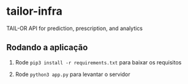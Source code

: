 # tailor-infra
TAIL-OR API for prediction, prescription, and analytics

## Rodando a aplicação
1) Rode ```pip3 install -r requirements.txt``` para baixar os requisitos

2) Rode ```python3 app.py``` para levantar o servidor